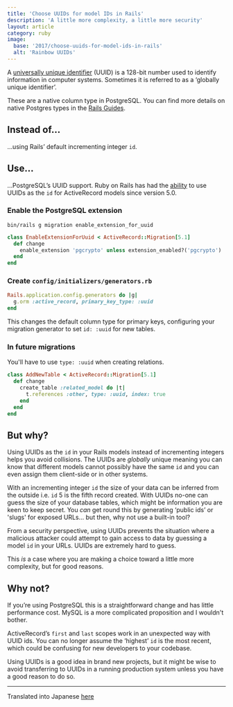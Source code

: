 ```yaml
---
title: 'Choose UUIDs for model IDs in Rails'
description: 'A little more complexity, a little more security'
layout: article
category: ruby
image:
  base: '2017/choose-uuids-for-model-ids-in-rails'
  alt: 'Rainbow UUIDs'
---
```


A [universally unique identifier](https://en.wikipedia.org/wiki/Universally_unique_identifier) (UUID) is a 128-bit number used to identify information in computer systems. Sometimes it is referred to as a ‘globally unique identifier’.

These are a native column type in PostgreSQL. You can find more details on native Postgres types in the [Rails Guides](https://guides.rubyonrails.org/active_record_postgresql.html).


## Instead of…

…using Rails’ default incrementing integer `id`.


## Use…

…PostgreSQL’s UUID support. Ruby on Rails has had the [ability](https://github.com/rails/rails/pull/21762) to use UUIDs as the `id` for ActiveRecord models since version 5.0.


### Enable the PostgreSQL extension

`bin/rails g migration enable_extension_for_uuid`

```ruby
class EnableExtensionForUuid < ActiveRecord::Migration[5.1]
  def change
    enable_extension 'pgcrypto' unless extension_enabled?('pgcrypto')
  end
end
```


### Create `config/initializers/generators.rb`

```ruby
Rails.application.config.generators do |g|
  g.orm :active_record, primary_key_type: :uuid
end
```

This changes the default column type for primary keys, configuring your migration generator to set `id: :uuid` for new tables.


### In future migrations

You'll have to use `type: :uuid` when creating relations.

```ruby
class AddNewTable < ActiveRecord::Migration[5.1]
  def change
    create_table :related_model do |t|
      t.references :other, type: :uuid, index: true
    end
  end
end
```


## But why?

Using UUIDs as the `id` in your Rails models instead of incrementing integers helps you avoid collisions. The UUIDs are _globally_ unique meaning you can know that different models cannot possibly have the same `id` and you can even assign them client-side or in other systems.

With an incrementing integer `id` the size of your data can be inferred from the outside i.e. `id` 5 is the fifth record created. With UUIDs no-one can guess the size of your database tables, which might be information you are keen to keep secret. You _can_ get round this by generating ‘public ids’ or 'slugs' for exposed URLs… but then, why not use a built-in tool?

From a security perspective, using UUIDs prevents the situation where a malicious attacker could attempt to gain access to data by guessing a model `id` in your URLs. UUIDs are extremely hard to guess.

This _is_ a case where you are making a choice toward a little more complexity, but for good reasons.


## Why not?

If you’re using PostgreSQL this is a straightforward change and has little performance cost. MySQL is a more complicated proposition and I wouldn't bother.

ActiveRecord’s `first` and `last` scopes work in an unexpected way with UUID ids. You can no longer assume the ‘highest’ `id` is the most recent, which could be confusing for new developers to your codebase.

Using UUIDs is a good idea in brand new projects, but it might be wise to avoid transferring to UUIDs in a running production system unless you have a good reason to do so.


-----

Translated into Japanese [here](https://techracho.bpsinc.jp/hachi8833/2018_01_04/50565)
